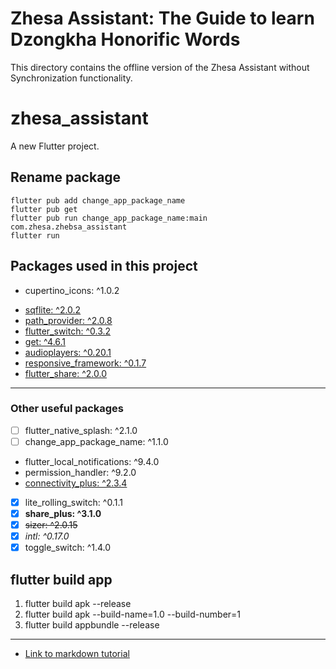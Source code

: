 # Zhesa Assistant: The Guide to learn Dzongkha Honorific Words

This directory contains the offline version of the Zhesa Assistant without Synchronization functionality.

# zhesa_assistant

A new Flutter project.

## Rename package
```
flutter pub add change_app_package_name
flutter pub get
flutter pub run change_app_package_name:main com.zhesa.zhebsa_assistant
flutter run
```

## Packages used in this project
* cupertino_icons: ^1.0.2
- [sqflite: ^2.0.2](https://pub.dev/packages/sqflite)
- [path_provider: ^2.0.8](https://pub.dev/packages/path_provider)  
- [flutter_switch: ^0.3.2](https://pub.dev/packages/flutter_switch)
- [get: ^4.6.1](https://pub.dev/packages/get)  
- [audioplayers: ^0.20.1](https://pub.dev/packages/audioplayers)  
- [responsive_framework: ^0.1.7](https://pub.dev/packages/responsive_framework)  
- [flutter_share: ^2.0.0](https://pub.dev/packages/flutter_share)
***

### Other useful packages
- [ ] flutter_native_splash: ^2.1.0
- [ ] change_app_package_name: ^1.1.0
- flutter_local_notifications: ^9.4.0
- permission_handler: ^9.2.0
- [connectivity_plus: ^2.3.4](https://pub.dev/packages/connectivity_plus)
- [x] lite_rolling_switch: ^0.1.1
- [x] **share_plus: ^3.1.0**
- [x] ~~sizer: ^2.0.15~~
- [x] *intl: ^0.17.0*
- [x] toggle_switch: ^1.4.0

## flutter build app
1. flutter build apk --release
2. flutter build apk --build-name=1.0 --build-number=1
3. flutter build appbundle --release
---

- [Link to markdown tutorial](https://medium.com/@saumya.ranjan/how-to-write-a-readme-md-file-markdown-file-20cb7cbcd6f)

